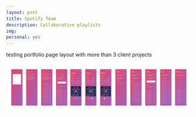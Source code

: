 ```yaml
---
layout: post
title: Spotify Team
description: Collaborative playlists
img: 
personal: yes
---
```

testing portfolio page layout with more than 3 client projects

![Spotify Team Screenshots](/img/personal-projects/spotify-team-1200w.png)